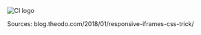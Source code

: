 ![CI logo](https://codeinstitute.s3.amazonaws.com/fullstack/ci_logo_small.png)






Sources:
blog.theodo.com/2018/01/responsive-iframes-css-trick/